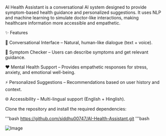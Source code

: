 AI Health Assistant is a conversational AI system designed to provide symptom-based health guidance and personalized suggestions.
It uses NLP and machine learning to simulate doctor-like interactions, making healthcare information more accessible and empathetic.

✨ Features

💬 Conversational Interface – Natural, human-like dialogue (text + voice).

🧠 Symptom Checker – Users can describe symptoms and get relevant guidance.

❤️ Mental Health Support – Provides empathetic responses for stress, anxiety, and emotional well-being.

⚡ Personalized Suggestions – Recommendations based on user history and context.

🌐 Accessibility – Multi-lingual support (English + Hinglish).

Clone the repository and install the required dependencies:

'''bash
https://github.com/siddhu00747/AI-Health-Assistant.git
'''bash

![Image](https://github.com/user-attachments/assets/428f6155-646e-4269-879c-a28dc42b05b9)
